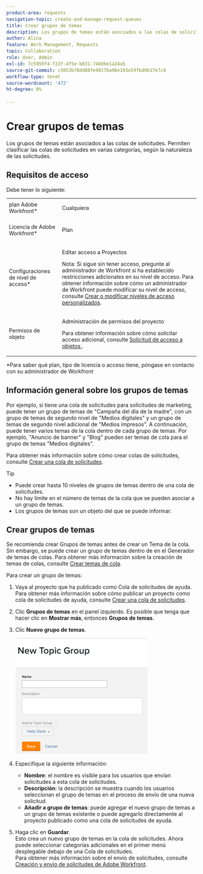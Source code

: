 ```yaml
---
product-area: requests
navigation-topic: create-and-manage-request-queues
title: Crear grupos de temas
description: Los grupos de temas están asociados a las colas de solicitudes. Permiten clasificar las colas de solicitudes en varias categorías, según la naturaleza de las solicitudes.
author: Alina
feature: Work Management, Requests
topic: Collaboration
role: User, Admin
exl-id: 7c5959f4-f33f-4f5e-b031-748dbe1a24a5
source-git-commit: c5053b78dd80fe9017ba96e193e59fbd9b17e7c8
workflow-type: tm+mt
source-wordcount: '472'
ht-degree: 0%

---
```


# Crear grupos de temas

Los grupos de temas están asociados a las colas de solicitudes. Permiten clasificar las colas de solicitudes en varias categorías, según la naturaleza de las solicitudes.

## Requisitos de acceso

Debe tener lo siguiente:

<table style="table-layout:auto"> 
 <col> 
 <col> 
 <tbody> 
  <tr> 
   <td role="rowheader">plan Adobe Workfront*</td> 
   <td> <p>Cualquiera </p> </td> 
  </tr> 
  <tr> 
   <td role="rowheader"> <p role="rowheader">Licencia de Adobe Workfront*</p> </td> 
   <td> <p>Plan </p> </td> 
  </tr> 
  <tr> 
   <td role="rowheader">Configuraciones de nivel de acceso*</td> 
   <td> <p>Editar acceso a Proyectos</p> <p>Nota: Si sigue sin tener acceso, pregunte al administrador de Workfront si ha establecido restricciones adicionales en su nivel de acceso. Para obtener información sobre cómo un administrador de Workfront puede modificar su nivel de acceso, consulte <a href="../../../administration-and-setup/add-users/configure-and-grant-access/create-modify-access-levels.md" class="MCXref xref">Crear o modificar niveles de acceso personalizados</a>.</p> </td> 
  </tr> 
  <tr> 
   <td role="rowheader">Permisos de objeto</td> 
   <td> <p> Administración de permisos del proyecto</p> <p>Para obtener información sobre cómo solicitar acceso adicional, consulte <a href="../../../workfront-basics/grant-and-request-access-to-objects/request-access.md" class="MCXref xref">Solicitud de acceso a objetos </a>.</p> </td> 
  </tr> 
 </tbody> 
</table>

&#42;Para saber qué plan, tipo de licencia o acceso tiene, póngase en contacto con su administrador de Workfront

## Información general sobre los grupos de temas

Por ejemplo, si tiene una cola de solicitudes para solicitudes de marketing, puede tener un grupo de temas de &quot;Campaña del día de la madre&quot;, con un grupo de temas de segundo nivel de &quot;Medios digitales&quot; y un grupo de temas de segundo nivel adicional de &quot;Medios impresos&quot;. A continuación, puede tener varios temas de la cola dentro de cada grupo de temas. Por ejemplo, &quot;Anuncio de banner&quot; y &quot;Blog&quot; pueden ser temas de cola para el grupo de temas &quot;Medios digitales&quot;.

Para obtener más información sobre cómo crear colas de solicitudes, consulte [Crear una cola de solicitudes](../../../manage-work/requests/create-and-manage-request-queues/create-request-queue.md).

>[!TIP]
>
>* Puede crear hasta 10 niveles de grupos de temas dentro de una cola de solicitudes.
>* No hay límite en el número de temas de la cola que se pueden asociar a un grupo de temas.
>* Los grupos de temas son un objeto del que se puede informar.
>

## Crear grupos de temas

Se recomienda crear Grupos de temas antes de crear un Tema de la cola. Sin embargo, se puede crear un grupo de temas dentro de en el Generador de temas de colas. Para obtener más información sobre la creación de temas de colas, consulte [Crear temas de cola](../../../manage-work/requests/create-and-manage-request-queues/create-queue-topics.md).

Para crear un grupo de temas:

1. Vaya al proyecto que ha publicado como Cola de solicitudes de ayuda.\
   Para obtener más información sobre cómo publicar un proyecto como cola de solicitudes de ayuda, consulte [Crear una cola de solicitudes](../../../manage-work/requests/create-and-manage-request-queues/create-request-queue.md).

1. Clic **Grupos de temas** en el panel izquierdo. Es posible que tenga que hacer clic en **Mostrar más**, entonces **Grupos de temas**.
1. Clic **Nuevo grupo de temas**.

   ![](assets/new-topic-group-box-nwe-350x306.png)

1. Especifique la siguiente información:

   * **Nombre**: el nombre es visible para los usuarios que envían solicitudes a esta cola de solicitudes.
   * **Descripción**: la descripción se muestra cuando los usuarios seleccionan el grupo de temas en el proceso de envío de una nueva solicitud.
   * **Añadir a grupo de temas**: puede agregar el nuevo grupo de temas a un grupo de temas existente o puede agregarlo directamente al proyecto publicado como una cola de solicitudes de ayuda.

1. Haga clic en **Guardar**.\
   Esto crea un nuevo grupo de temas en la cola de solicitudes. Ahora puede seleccionar categorías adicionales en el primer menú desplegable debajo de una Cola de solicitudes.\
   Para obtener más información sobre el envío de solicitudes, consulte [Creación y envío de solicitudes de Adobe Workfront](../../../manage-work/requests/create-requests/create-submit-requests.md).
